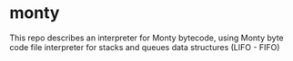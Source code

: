 # monty
This repo describes an interpreter for Monty bytecode, using Monty byte code file interpreter for stacks and queues data structures (LIFO - FIFO)
